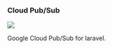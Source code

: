 ### Cloud Pub/Sub

<img src="https://travis-ci.org/gdg-tangier/cloud-pubsub.svg?branch=master">

Google Cloud Pub/Sub for laravel.
